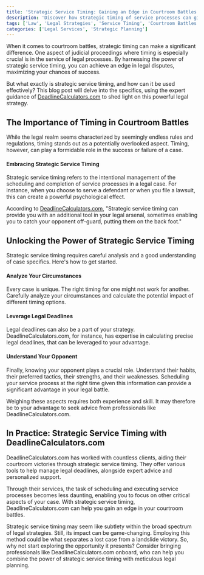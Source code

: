 ```yaml
---
title: 'Strategic Service Timing: Gaining an Edge in Courtroom Battles'
description: 'Discover how strategic timing of service processes can give you an advantage in courtroom battles. With the expert guidance of DeadlineCalculators.com, unlock the power of strategic service timing.'
tags: ['Law', 'Legal Strategies', 'Service Timing', 'Courtroom Battles', 'Legal Tips']
categories: ['Legal Services', 'Strategic Planning']
---
```


When it comes to courtroom battles, strategic timing can make a significant difference. One aspect of judicial proceedings where timing is especially crucial is in the service of legal processes. By harnessing the power of strategic service timing, you can achieve an edge in legal disputes, maximizing your chances of success.

But what exactly is strategic service timing, and how can it be used effectively? This blog post will delve into the specifics, using the expert guidance of [DeadlineCalculators.com](https://DeadlineCalculators.com) to shed light on this powerful legal strategy.

## The Importance of Timing in Courtroom Battles

While the legal realm seems characterized by seemingly endless rules and regulations, timing stands out as a potentially overlooked aspect. Timing, however, can play a formidable role in the success or failure of a case. 

#### Embracing Strategic Service Timing

Strategic service timing refers to the intentional management of the scheduling and completion of service processes in a legal case. For instance, when you choose to serve a defendant or when you file a lawsuit, this can create a powerful psychological effect.

According to [DeadlineCalculators.com](https://DeadlineCalculators.com), "Strategic service timing can provide you with an additional tool in your legal arsenal, sometimes enabling you to catch your opponent off-guard, putting them on the back foot."

## Unlocking the Power of Strategic Service Timing

Strategic service timing requires careful analysis and a good understanding of case specifics. Here's how to get started.

#### Analyze Your Circumstances

Every case is unique. The right timing for one might not work for another. Carefully analyze your circumstances and calculate the potential impact of different timing options.

#### Leverage Legal Deadlines

Legal deadlines can also be a part of your strategy. DeadlineCalculators.com, for instance, has expertise in calculating precise legal deadlines, that can be leveraged to your advantage.

#### Understand Your Opponent

Finally, knowing your opponent plays a crucial role. Understand their habits, their preferred tactics, their strengths, and their weaknesses. Scheduling your service process at the right time given this information can provide a significant advantage in your legal battle.

Weighing these aspects requires both experience and skill. It may therefore be to your advantage to seek advice from professionals like DeadlineCalculators.com.

## In Practice: Strategic Service Timing with DeadlineCalculators.com

DeadlineCalculators.com has worked with countless clients, aiding their courtroom victories through strategic service timing. They offer various tools to help manage legal deadlines, alongside expert advice and personalized support.

Through their services, the task of scheduling and executing service processes becomes less daunting, enabling you to focus on other critical aspects of your case. With strategic service timing, DeadlineCalculators.com can help you gain an edge in your courtroom battles.

Strategic service timing may seem like subtlety within the broad spectrum of legal strategies. Still, its impact can be game-changing. Employing this method could be what separates a lost case from a landslide victory. So, why not start exploring the opportunity it presents? Consider bringing professionals like DeadlineCalculators.com onboard, who can help you combine the power of strategic service timing with meticulous legal planning.
